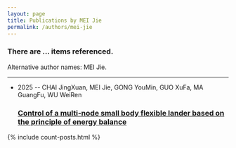 ```yaml
---
layout: page
title: Publications by MEI Jie
permalink: /authors/mei-jie
---
```


<h3 id="number-posts">There are ... items referenced.</h3>
<p id='info-authors'>Alternative author names: MEI Jie.</p>
<hr />
<ul class="post-list">
<li><span class='post-meta'>2025 -- CHAI JingXuan, MEI Jie, GONG YouMin, GUO XuFa, MA GuangFu, WU WeiRen</span><h3><a class='post-link' href="{{ site.baseurl }}/control-of-a-multi-node-small-body-flexible-lander-based-on-the-principle-of-energy-balance">Control of a multi-node small body flexible lander based on the principle of energy balance</a></h3></li>

</ul>
{% include count-posts.html %}
